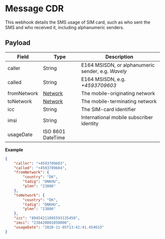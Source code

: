 # Message CDR

This webhook details the SMS usage of SIM card, such as who sent the SMS and who received it, including alphanumeric senders.

## Payload

| Field       | Type                                                     | Description                                        |
|-------------|----------------------------------------------------------|----------------------------------------------------|
| caller      | String                                                   | E164 MSISDN, or alphanumeric sender, e.g. *Wavely* |
| called      | String                                                   | E164 MSISDN, e.g. *+4593709603*                    |
| fromNetwork | [Network](../../general-information/data-types/#network) | The mobile-originating network                     |
| toNetwork   | [Network](../../general-information/data-types/#network) | The mobile-terminating network                     |
| icc         | String                                                   | The SIM-card identifier                            |
| imsi        | String                                                   | International mobile subscriber identity           |
| usageDate   | ISO 8601 DateTime                                        |                                                    |

**Example**

```json
{
    "caller": "+4593709603",
    "called": "+4593709604",
    "fromNetwork": {
        "country": "DK",
        "tadig": "DNKHU",
        "plmn": "23806"
    },
    "toNetwork": {
        "country": "DK",
        "tadig": "DNKHU",
        "plmn": "23806"
    },
    "icc": "89454211095593135450",
    "imsi": "238420001050000",
    "usageDate": "2020-11-05T13:42:41.454633"
}
```
